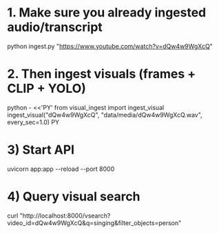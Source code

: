 # 1. Make sure you already ingested audio/transcript
python ingest.py "https://www.youtube.com/watch?v=dQw4w9WgXcQ"

# 2. Then ingest visuals (frames + CLIP + YOLO)
python - <<'PY'
from visual_ingest import ingest_visual
ingest_visual("dQw4w9WgXcQ", "data/media/dQw4w9WgXcQ.wav", every_sec=1.0)
PY

# 3) Start API
uvicorn app:app --reload --port 8000

# 4) Query visual search
curl "http://localhost:8000/vsearch?video_id=dQw4w9WgXcQ&q=singing&filter_objects=person"